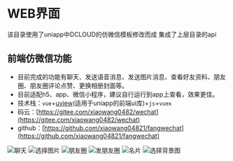 # WEB界面
该目录使用了uniapp中DCLOUD的仿微信模板修改而成
集成了上层目录的api



## 前端仿微信功能
+ 目前完成的功能有聊天、发送语音消息、发送图片消息、查看好友资料、朋友圈、朋友圈评论点赞、更换相册封面等。
+ 目前适配h5、app、微信小程序，建议自行运行到app上查看，效果更佳。
+ 技术栈：`vue`+[uview](https://www.uviewui.com/components/intro.html)(适用于uniapp的前端ui库)+`js`+`vuex`
+ 码云：[https://gitee.com/xiaowang0482/wechat](https://gitee.com/xiaowang0482/wechat)
+ github：[https://github.com/xiaowang04821/fangwechat](https://github.com/xiaowang04821/fangwechat)

![聊天](https://s1.ax1x.com/2020/06/23/NNu5dK.jpg "聊天")
![选择图片](https://s1.ax1x.com/2020/06/23/NNufqx.jpg "选择图片")
![朋友圈](https://s1.ax1x.com/2020/06/10/tTlMuj.png "朋友圈")
![发朋友圈](https://s1.ax1x.com/2020/06/10/tTlt8U.png "发朋友圈")
![名片](https://s1.ax1x.com/2020/06/10/tTlrUx.png "名片")
![选择背景图](https://s1.ax1x.com/2020/06/10/tTlHG8.png "选择背景图")